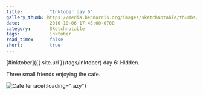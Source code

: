 ```yaml
---
title:          "Inktober day 6"
gallery_thumb: https://media.bennorris.org/images/sketchnotable/thumbs/inktober-day-06.jpg
date:           2016-10-06 17:45:00-0700
category:       Sketchnotable
tags:           inktober
read_time:      false
short:          true
---
```

[#inktober]({{ site.url }}/tags/inktober) day 6: Hidden.

Three small friends enjoying the cafe.

![Cafe terrace](https://media.bennorris.org/images/sketchnotable/inktober-2016/inktober-day-06.jpg){:loading="lazy"}
